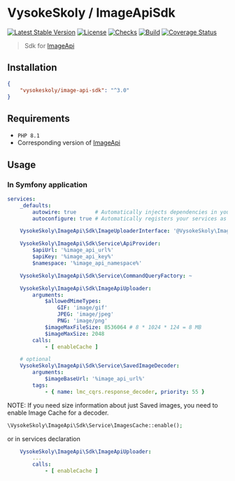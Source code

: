 VysokeSkoly / ImageApiSdk
=========================

[![Latest Stable Version](https://img.shields.io/packagist/v/vysokeskoly/image-api-sdk.svg)](https://packagist.org/packages/vysokeskoly/image-api-sdk)
[![License](https://img.shields.io/packagist/l/vysokeskoly/image-api-sdk.svg)](https://packagist.org/packages/vysokeskoly/image-api-sdk)
[![Checks](https://github.com/vysokeskoly/image-api-sdk/actions/workflows/checks.yaml/badge.svg)](https://github.com/vysokeskoly/image-api-sdk/actions/workflows/checks.yaml)
[![Build](https://github.com/vysokeskoly/image-api-sdk/actions/workflows/php-checks.yaml/badge.svg)](https://github.com/vysokeskoly/image-api-sdk/actions/workflows/php-checks.yaml)
[![Coverage Status](https://coveralls.io/repos/github/vysokeskoly/image-api-sdk/badge.svg)](https://coveralls.io/github/vysokeskoly/image-api-sdk)

> Sdk for [ImageApi](https://github.com/vysokeskoly/image-api)

## Installation
```json
{
    "vysokeskoly/image-api-sdk": "^3.0"
}
```

## Requirements
- `PHP 8.1`
- Corresponding version of [ImageApi](https://github.com/vysokeskoly/image-api)

## Usage

### In Symfony application
```yaml
services:
    _defaults:
        autowire: true      # Automatically injects dependencies in your services.
        autoconfigure: true # Automatically registers your services as commands, event subscribers, etc.

    VysokeSkoly\ImageApi\Sdk\ImageUploaderInterface: '@VysokeSkoly\ImageApi\Sdk\ImageApiUploader'

    VysokeSkoly\ImageApi\Sdk\Service\ApiProvider:
        $apiUrl: '%image_api_url%'
        $apiKey: '%image_api_key%'
        $namespace: '%image_api_namespace%'

    VysokeSkoly\ImageApi\Sdk\Service\CommandQueryFactory: ~

    VysokeSkoly\ImageApi\Sdk\ImageApiUploader:
        arguments:
            $allowedMimeTypes:
                GIF: 'image/gif'
                JPEG: 'image/jpeg'
                PNG: 'image/png'
            $imageMaxFileSize: 8536064 # 8 * 1024 * 124 = 8 MB
            $imageMaxSize: 2048
        calls:
            - [ enableCache ]

    # optional
    VysokeSkoly\ImageApi\Sdk\Service\SavedImageDecoder:
        arguments:
            $imageBaseUrl: '%image_api_url%'
        tags:
            - { name: lmc_cqrs.response_decoder, priority: 55 }
```

NOTE: If you need size information about just Saved images, you need to enable Image Cache for a decoder.
```php
\VysokeSkoly\ImageApi\Sdk\Service\ImagesCache::enable();
```

or in services declaration
```yaml
    VysokeSkoly\ImageApi\Sdk\ImageApiUploader:
        ...
        calls:
            - [ enableCache ]
```
